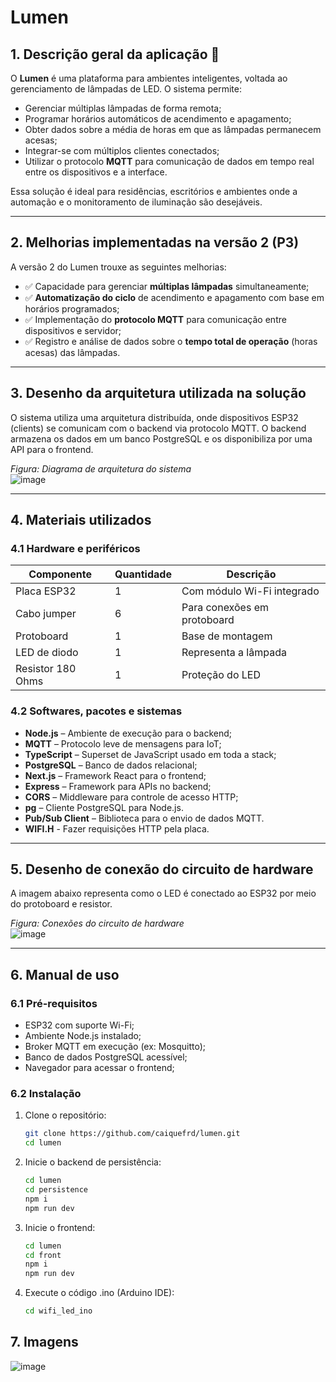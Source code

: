# Lumen

## 1. Descrição geral da aplicação 🌟

O **Lumen** é uma plataforma para ambientes inteligentes, voltada ao gerenciamento de lâmpadas de LED. O sistema permite:

- Gerenciar múltiplas lâmpadas de forma remota;
- Programar horários automáticos de acendimento e apagamento;
- Obter dados sobre a média de horas em que as lâmpadas permanecem acesas;
- Integrar-se com múltiplos clientes conectados;
- Utilizar o protocolo **MQTT** para comunicação de dados em tempo real entre os dispositivos e a interface.

Essa solução é ideal para residências, escritórios e ambientes onde a automação e o monitoramento de iluminação são desejáveis.

---

## 2. Melhorias implementadas na versão 2 (P3)

A versão 2 do Lumen trouxe as seguintes melhorias:

- ✅ Capacidade para gerenciar **múltiplas lâmpadas** simultaneamente;
- ✅ **Automatização do ciclo** de acendimento e apagamento com base em horários programados;
- ✅ Implementação do **protocolo MQTT** para comunicação entre dispositivos e servidor;
- ✅ Registro e análise de dados sobre o **tempo total de operação** (horas acesas) das lâmpadas.

---

## 3. Desenho da arquitetura utilizada na solução

O sistema utiliza uma arquitetura distribuída, onde dispositivos ESP32 (clients) se comunicam com o backend via protocolo MQTT. O backend armazena os dados em um banco PostgreSQL e os disponibiliza por uma API para o frontend.

*Figura: Diagrama de arquitetura do sistema*  
![image](https://github.com/user-attachments/assets/e48a9f9c-bec5-46b0-8536-6a2ce0ced3c9)

---

## 4. Materiais utilizados

### 4.1 Hardware e periféricos

| Componente             | Quantidade | Descrição                      |
|------------------------|------------|--------------------------------|
| Placa ESP32            | 1          | Com módulo Wi-Fi integrado     |
| Cabo jumper            | 6          | Para conexões em protoboard    |
| Protoboard             | 1          | Base de montagem               |
| LED de diodo           | 1          | Representa a lâmpada           |
| Resistor 180 Ohms      | 1          | Proteção do LED                |

### 4.2 Softwares, pacotes e sistemas

- **Node.js** – Ambiente de execução para o backend;
- **MQTT** – Protocolo leve de mensagens para IoT;
- **TypeScript** – Superset de JavaScript usado em toda a stack;
- **PostgreSQL** – Banco de dados relacional;
- **Next.js** – Framework React para o frontend;
- **Express** – Framework para APIs no backend;
- **CORS** – Middleware para controle de acesso HTTP;
- **pg** – Cliente PostgreSQL para Node.js.
- **Pub/Sub Client** – Biblioteca para o envio de dados MQTT.
- **WIFI.H** - Fazer requisições HTTP pela placa.

---

## 5. Desenho de conexão do circuito de hardware

A imagem abaixo representa como o LED é conectado ao ESP32 por meio do protoboard e resistor.

*Figura: Conexões do circuito de hardware*  
![image](https://github.com/user-attachments/assets/295ccd0b-4bb5-4d84-9b2a-e91933506186)

---

## 6. Manual de uso

### 6.1 Pré-requisitos

- ESP32 com suporte Wi-Fi;
- Ambiente Node.js instalado;
- Broker MQTT em execução (ex: Mosquitto);
- Banco de dados PostgreSQL acessível;
- Navegador para acessar o frontend;

### 6.2 Instalação

1. Clone o repositório:
   ```bash
   git clone https://github.com/caiquefrd/lumen.git
   cd lumen
   ```

2. Inicie o backend de persistência:
   ```bash
   cd lumen
   cd persistence
   npm i
   npm run dev
   ```


3. Inicie o frontend:
   ```bash
   cd lumen
   cd front
   npm i
   npm run dev
   ```

3. Execute o código .ino (Arduino IDE):
   ```bash
   cd wifi_led_ino
   ```

## 7. Imagens
  
![image](https://github.com/user-attachments/assets/11db046b-1dcb-46cc-9fb5-972379b103b5)
